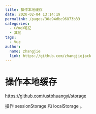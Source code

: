 ```yaml
---
title: 操作本地缓存
date: 2020-02-04 13:14:19
permalink: /pages/30a94dbe96873b33
categories:
  - 《Vue》笔记
  - 其他
tags:
  - Vue
author:
  name: zhangjie
  link: https://github.com/zhangjiejack
---
```

# 操作本地缓存

<https://github.com/ustbhuangyi/storage>

操作 sessionStorage 和 localStorage 。
